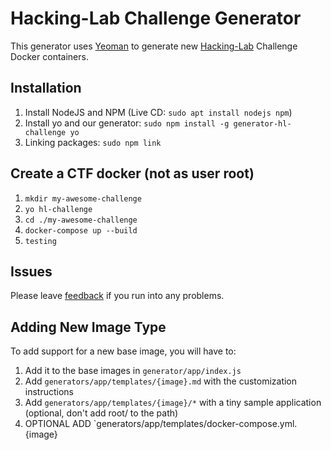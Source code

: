 # Hacking-Lab Challenge Generator
This generator uses [Yeoman](https://yeoman.io/) to generate new [Hacking-Lab](https://www.compass-security.com/en/products/hacking-lab/) Challenge Docker containers.

## Installation
1. Install NodeJS and NPM (Live CD: `sudo apt install nodejs npm`)
2. Install yo and our generator: `sudo npm install -g generator-hl-challenge yo`
3. Linking packages: `sudo npm link`

## Create a CTF docker (not as user root)
1. `mkdir my-awesome-challenge`
2. `yo hl-challenge`
3. `cd ./my-awesome-challenge`
4. `docker-compose up --build`
5. `testing`

## Issues
Please leave [feedback](https://github.com/Hacking-Lab/generator-hl-challenge/issues) if you run into any problems.


## Adding New Image Type
To add support for a new base image, you will have to:

1. Add it to the base images in `generator/app/index.js`
2. Add `generators/app/templates/{image}.md` with the customization instructions
3. Add `generators/app/templates/{image}/*` with a tiny sample application (optional, don't add root/ to the path)
4. OPTIONAL ADD `generators/app/templates/docker-compose.yml.{image}


